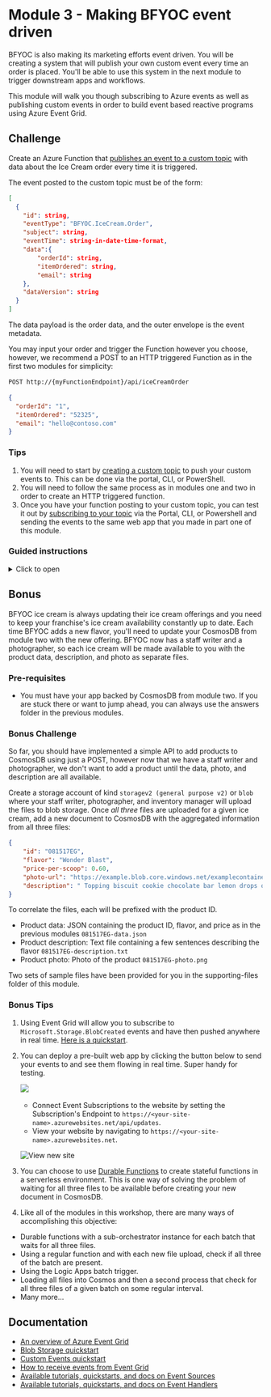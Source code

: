 # Module 3 - Making BFYOC event driven

BFYOC is also making its marketing efforts event driven. You will be creating a system that will publish your own custom event every time an order is placed. You'll be able to use this system in the next module to trigger downstream apps and workflows.

This module will walk you though subscribing to Azure events as well as publishing custom events in order to build event based reactive programs using Azure Event Grid.

## Challenge

Create an Azure Function that [publishes an event to a custom topic](https://docs.microsoft.com/azure/event-grid/post-to-custom-topic) with data about the Ice Cream order every time it is triggered.

The event posted to the custom topic must be of the form:

```json
[
  {
    "id": string,
    "eventType": "BFYOC.IceCream.Order",
    "subject": string,
    "eventTime": string-in-date-time-format,
    "data":{
        "orderId": string,
        "itemOrdered": string,
        "email": string
    },
    "dataVersion": string
  }
]
```

The data payload is the order data, and the outer envelope is the event metadata.

You may input your order and trigger the Function however you choose, however, we recommend a POST to an HTTP triggered Function as in the first two modules for simplicity:

```bash
POST http://{myFunctionEndpoint}/api/iceCreamOrder
```

```json
{
  "orderId": "1",
  "itemOrdered": "52325",
  "email": "hello@contoso.com"
}
```

### Tips

1. You will need to start by [creating a custom topic](https://docs.microsoft.com/azure/event-grid/scripts/event-grid-cli-create-custom-topic) to push your custom events to. This can be done via the portal, CLI, or PowerShell.
1. You will need to follow the same process as in modules one and two in order to create an HTTP triggered function.
1. Once you have your function posting to your custom topic, you can test it out by [subscribing to your topic](https://docs.microsoft.com/azure/event-grid/scripts/event-grid-cli-subscribe-custom-topic) via the Portal, CLI, or Powershell and sending the events to the same web app that you made in part one of this module.

### Guided instructions
<!-- markdownlint-disable MD032 MD033 -->
<details><summary>Click to open</summary><p>

1. Open the Azure Portal and create an Event Grid Topic.
  ![Create Custom Topic](./media/create-topic.png)

  >Note: your Topic endpoint and key, you will need these later.

  We are creating the Topic as a place to send an event every time an order is placed for ice cream. This will allow us subscribe to events regarding ice cream orders and decouple any future downstream processes. Our marketing, operations, and management teams could all subscribe to this topic and listen to events relevant to them without modifying this module.

1. Open your project in VS Code from the previous two modules.

  We need a new function that will handle incoming orders and create an event every time an order is made. Let's go ahead and create that.

1. In the Visual Studio Code extension for Azure Functions, click the lightning bolt icon to add a new function to this app.
1. Select the current folder and add to the existing app. This function will also be HTTP triggered.
1. Name it `iceCreamOrder` and give it `anonymous` access permissions.
1. Replace the code in the new `index.js` for `iceCreamOrder` with the following:

    ```javascript
    var uuid = require('uuid');
    var msRestAzure = require('ms-rest-azure');
    var eventGrid = require("azure-eventgrid");
    var url = require('url');

    module.exports = function (context, req) {
        context.log('New ice cream order made.');

        if (req.body) {
            // TODO: Enter value for topicKey
            let topicKey = '<aeg-sas-key>';
            // TODO: Enter value for topic-endpoint
            let topicEndPoint = '<topic-endpoint>';

            let topicCreds = new msRestAzure.TopicCredentials(topicKey);
            let egClient = new eventGrid(topicCreds);
            let topicUrl = url.parse(topicEndPoint, true);
            let topicHostName = topicUrl.host;
            let currentDate = new Date();

            let events = [
                {
                    id: uuid.v4(),
                    subject: 'BFYOC/stores/serverlessWorkshop/orders',
                    dataVersion: '2.0',
                    eventType: 'BFYOC.IceCream.Order',
                    data: req.body,
                    eventTime: currentDate
                }
            ];
            egClient.publishEvents(topicHostName, events).then((result) => {
                return Promise.resolve(console.log('Published events successfully.'));
            }).catch((err) => {
                console.log('An error ocurred ' + err);
            });
        }
        else {
            context.res = {
                status: 400,
                body: "Please pass an ice cream order in the request body"
            };
        }
        context.done();
    };
    ```

    Make sure you update the `<topic-endpoint>` and `<aeg-sas-key>` with that of your topic from the first step.

    >ATTENTION: Maybe you need to install the required packages for this code above with the `npm install` command in the terminal window of Visual Studio Code.

    What we are doing here is taking the body of the HTTP request and making it the data payload of an Event Grid event. Then all we have to do is add our SAS key as a header value and make an HTTP POST to the topic endpoint with our event as the message body.

1. Update the contents of the `function.json` file in the `IceCreamOrder` folder to the following by deleting the GET method from the input binding:

    ```json
    {
      "disabled": false,
      "bindings": [
        {
          "authLevel": "anonymous",
          "type": "httpTrigger",
          "direction": "in",
          "name": "req",
          "methods": [
            "post"
          ]
        },
        {
          "type": "http",
          "direction": "out",
          "name": "res"
        }
      ]
    }
    ```

    We are telling our function it should expect an HTTP POST to trigger it not a GET. We don't want the function to be triggered erroneously.

    Now lets test everything to see it running and makes sure it works.

1. If you have not already created an Event Grid Viewer web app, deploy one now by clicking the button below.

    <a href="https://portal.azure.com/#create/Microsoft.Template/uri/https%3A%2F%2Fraw.githubusercontent.com%2FAzure-Samples%2Fazure-event-grid-viewer%2Fmaster%2Fazuredeploy.json" target="_blank"><img src="http://azuredeploy.net/deploybutton.png"/></a>

1. Navigate to your website at `https://<your-site-name>.azurewebsites.net`.

  ![View new site](./media/grid-viewer.png)

1. Now, to see your orders flowing in real time, open the Azure Portal and navigate to your ice cream order Topic. Create an new event subscription on the topic and set the endpoint to `https://<your-site-name>.azurewebsites.net/api/updates`.

    >Note: You will see a Subscription Validation Event appear in your viewer - this is part of [Event Grid's security model](https://docs.microsoft.com/azure/event-grid/security-authentication), however in this case the viewer handles things for you, so nothing further is required by you.

    ![Create event subscription](./media/create-test-subscription.PNG)

1. Click the **Debug** menu and **Start Debugging**.

    You should see a new URL in addition to the previous APIs you've created:

    > Http Functions:
    > iceCreamOrder: http://localhost:7071/api/iceCreamOrder

      1. Open Postman to create a document.  
      2. Create a `POST` request to `http://localhost:7071/api/iceCreamOrder`
      3. Select **Body**, choose **raw** and toggle the type to **JSON (application/json)**
      4. Add the following order:

    ```json
    {
      "orderId": "1",
      "itemOrdered": "52325",
      "email": "hello@contoso.com"
    }
    ```  

    This should be familiar from previous sections.

1. Send the request, you should get a 200 response back. If you go to your Event Viewer web app `https://<your-site-name>.azurewebsites.net`, you should now see a new event for the order you just placed.
1. Try sending some more orders:

    ```json
    {
      "orderId": "2",
      "itemOrdered": "88295",
      "email": "hello@contoso.com"
    }
    ```

1. Now that you have your Topic setup and working, you can create as many Event Subscription on it as you need to trigger downstream applications and workflows in real-time.

  Let's publish this new functionality.

1. Open the Azure Functions extension in VS Code and click the up-arrow icon to publish
1. Choose the current folder, and select the function app created in step 1
    1. You should see a notification that the app is updating
1. Open your function in the Azure Portal, get the URLs, and verify the functions work in your published apps

</p></details>

## Bonus

BFYOC ice cream is always updating their ice cream offerings and you need to keep your franchise's ice cream availability constantly up to date. Each time BFYOC adds a new flavor, you'll need to update your CosmosDB from module two with the new offering. BFYOC now has a staff writer and a photographer, so each ice cream will be made available to you with the product data, description, and photo as separate files.

### Pre-requisites

* You must have your app backed by CosmosDB from module two. If you are stuck there or want to jump ahead, you can always use the answers folder in the previous modules.

### Bonus Challenge

So far, you should have implemented a simple API to add products to CosmosDB using just a POST, however now that we have a staff writer and photographer, we don't want to add a product until the data, photo, and description are all available.

Create a storage account of kind `storagev2 (general purpose v2)` or `blob` where your staff writer, photographer, and inventory manager will upload the files to blob storage. Once *all three* files are uploaded for a given ice cream, add a new document to CosmosDB with the aggregated information from all three files:

```json
{
    "id": "081517EG",
    "flavor": "Wonder Blast",
    "price-per-scoop": 0.60,
    "photo-url": "https://example.blob.core.windows.net/examplecontainer/081517EG-photo.png",
    "description": " Topping biscuit cookie chocolate bar lemon drops oat cake gummies jelly. Chocolate cake donut chocolate cupcake. Wafer gingerbread croissant liquorice tootsie roll. Cake lemon drops jujubes jujubes chocolate jelly beans marzipan fruitcake oat cake. Sweet roll tiramisu topping. Cheesecake tootsie roll icing fruitcake sesame snaps bonbon jelly-o biscuit."
}
```

To correlate the files, each will be prefixed with the product ID.

* Product data: JSON containing the product ID, flavor, and price as in the previous modules `081517EG-data.json`
* Product description: Text file containing a few sentences describing the flavor `081517EG-description.txt`
* Product photo: Photo of the product `081517EG-photo.png`

Two sets of sample files have been provided for you in the supporting-files folder of this module.

### Bonus Tips

1. Using Event Grid will allow you to subscribe to `Microsoft.Storage.BlobCreated` events and have then pushed anywhere in real time. [Here is a quickstart](https://docs.microsoft.com/azure/event-grid/blob-event-quickstart-portal).
1. You can deploy a pre-built web app by clicking the button below to send your events to and see them flowing in real time. Super handy for testing.

    <a href="https://portal.azure.com/#create/Microsoft.Template/uri/https%3A%2F%2Fraw.githubusercontent.com%2FAzure-Samples%2Fazure-event-grid-viewer%2Fmaster%2Fazuredeploy.json" target="_blank"><img src="http://azuredeploy.net/deploybutton.png"/></a>

    * Connect Event Subscriptions to the website by setting the Subscription's Endpoint to `https://<your-site-name>.azurewebsites.net/api/updates`.
    * View your website by navigating to `https://<your-site-name>.azurewebsites.net`.

    ![View new site](./media/grid-viewer.png)
1. You can choose to use [Durable Functions](https://docs.microsoft.com/azure/azure-functions/durable-functions-overview) to create stateful functions in a serverless environment. This is one way of solving the problem of waiting for all three files to be available before creating your new document in CosmosDB.

1. Like all of the modules in this workshop, there are many ways of accomplishing this objective:

* Durable functions with a sub-orchestrator instance for each batch that waits for all three files.
* Using a regular function and with each new file upload, check if all three of the batch are present.
* Using the Logic Apps batch trigger.
* Loading all files into Cosmos and then a second process that check for all three files of a given batch on some regular interval.
* Many more...

## Documentation

* [An overview of Azure Event Grid](https://docs.microsoft.com/azure/event-grid/overview)
* [Blob Storage quickstart](https://docs.microsoft.com/azure/event-grid/blob-event-quickstart-portal)
* [Custom Events quickstart](https://docs.microsoft.com/azure/event-grid/custom-event-quickstart-portal)
* [How to receive events from Event Grid](https://docs.microsoft.com/azure/event-grid/receive-events)
* [Available tutorials, quickstarts, and docs on Event Sources](https://docs.microsoft.com/azure/event-grid/event-sources)
* [Available tutorials, quickstarts, and docs on Event Handlers](https://docs.microsoft.com/azure/event-grid/event-handlers)
